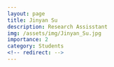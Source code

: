 ```yaml
---
layout: page
title: Jinyan Su
description: Research Assisstant
img: /assets/img/Jinyan_Su.jpg
importance: 2
category: Students
<!-- redirect: -->
---
```

